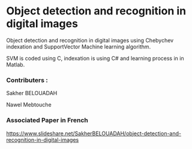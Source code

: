 # Object detection and recognition in digital images
Object detection and recognition in digital images using Chebychev indexation and SupportVector Machine learning algorithm.

SVM is coded using C, indexation is using C# and learning process in in Matlab.

### Contributers :
Sakher BELOUADAH

Nawel Mebtouche

### Associated Paper in French 
https://www.slideshare.net/SakherBELOUADAH/object-detection-and-recognition-in-digital-images
